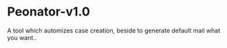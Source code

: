# Peonator-v1.0
A tool which automizes case creation, beside to generate default mail what you want..
